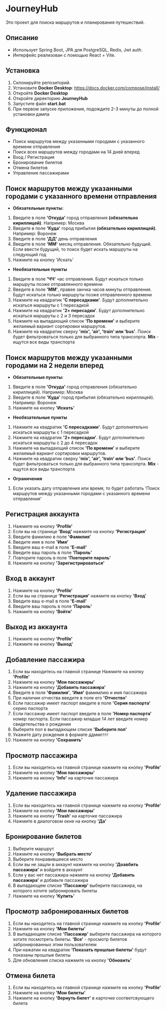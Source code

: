 # JourneyHub

Это проект для поиска маршрутов и планирования путешествий.

## Описание
- Использует Spring Boot, JPA для PostgreSQL, Redis, Jwt auth.
- Интерфейс реализован с помощью React + Vite.

## Установка
1. Склонируйте репозиторий.
2. Установите **Docker Desktop**: https://docs.docker.com/compose/install/
3. Откройте **Docker Desktop**
4. Откройте директорию **JourneyHub**
5. Запустите файл **start.bat**
6. При первом запуске приложения, подождите 2-3 минуты до полной установки дампа

## Функционал
- Поиск маршрутов между указанными городами с указанного времени отправления
- Поиск всех маршрутов между городами на 14 дней вперед
- Вход / Регистрация
- Бронирование билетов
- Отмена билетов
- Управление пассажирами

## Поиск маршрутов между указанными городами с указанного времени отправления
- **Обязательные пункты:**
1. Введите в поле **'Откуда'** город отправления **(обязательно кириллицей)**. Например: Москва
2. Введите в поле **'Куда'** город прибытия **(обязательно кириллицей)**. Например: Воронеж
3. Введите в поле **'ДД'** день отправления
4. Введите в поле **'ММ'** месяц отправления. Обязательно будущий. Если ввести будущий, то поиск будет искать маршруты на следующий год
5. Нажмите на кнопку 'Искать'

- **Необязательные пункты**
1. Введите в поле **'ЧЧ'** час отправления. Будут искаться только маршруты позже отправленного времени
2. Введите в поле **'ММ'**, правее занчка часов минуты отправления. Будут искаться только маршруты позже отправленного времени
3. Нажмите на квадратик **'С пересадками'**. Будут дополнительно искаться маршруты с 1 пересадкой
4. Нажмите на квадратик **'2+ пересадки'**. Будут дополнительно искаться маршруты с 2 и 3 пересадок
5. Нажмите на выпадающий список **'По времени'** и выберите желаемый вариант сортировки маршрутов.
6. Нажмите на квадратик сверху **'mix', 'air', 'train' или 'bus'**. Поиск будет фильтроваться только для выбранного типа трансопрта. **Mix** - ищутся все виды транспорта 

## Поиск маршрутов между указанными городами на 2 недели вперед
- **Обязательные пункты:**
1. Введите в поле **'Откуда'** город отправления (обязательно кириллицей). Например: Москва
2. Введите в поле **'Куда'** город прибытия (обязательно кириллицей). Например: Воронеж
3. Нажмите на кнопку **'Искать'**

- **Необязательные пункты**
1. Нажмите на квадратик **'С пересадками'**. Будут дополнительно искаться маршруты с 1 пересадкой
2. Нажмите на квадратик **'2+ пересадки'**. Будут дополнительно искаться маршруты с 2 до 4 пересадок
3. Нажмите на выпадающий список **'По времени'** и выберите желаемый вариант сортировки маршрутов. 
4. Нажмите на квадратик сверху **'mix', 'air', 'train' или 'bus'**. Поиск будет фильтроваться только для выбранного типа трансопрта. **Mix** - ищутся все виды транспорта

- **Ограничения**
1. Если указать дату отправления или время, то будет работать 'Поиск маршрутов между указанными городами с указанного времени отправления'

## Регистрация аккаунта
1. Нажмите на кнопку **'Profile'**
2. Если вы на странице **'Вход'** нажмите на кнопку **'Регистрация'**
3. Введите фамилию в поле **'Фамилия'**
4. Введите имя в поле **'Имя'**
5. Введите ваш e-mail в поле **'E-mail'**
6. Введите ваш пароль в поле **'Пароль'**
7. Повторите пароль в поле **'Повторите пароль'**
8. Нажмите на кнопку **'Зарегистрироваться'**


## Вход в аккаунт
1. Нажмите на кнопку **'Profile'** 
2. Если вы на странице **'Регистрация'** нажмите на кнопку **'Вход'**
3. Введите ваш e-mail в поле **'E-mail'** 
4. Введите ваш пароль в поле **'Пароль'**
5. Нажмите на кнопку **'Войти'**

## Выход из аккаунта
1. Нажмите на кнопку **'Profile'**
2. Нажмите на кнопку **'Выход'** 

## Добавление пассажира
1. Если вы находитесь на главной странице Нажмите на кнопку **'Profile'**
2. Нажмите на кнопку **'Мои пассажиры'**
3. Нажмите на кнопку **'Добавить пассажира'**
4. Введите в поля **'Фамилия'**, **'Имя'** фамимлию и имя пассажира
5. При наличии отчества введите в поле его **'Отчество'** 
6. Если пассажир имеет паспорт введите в поле **'Серия паспорта'** серию паспорта
7. Если пассажир имеет паспорт введите в поле **'Номер паспорта'** номер паспорта. Если пассажир младше 14 лет введите номер свидетельства о рождении
8. Выберите пол в выпадающем списке **'Выберите пол'**
9. Укажите дату рождения в формате ддммгггг
10. Нажмите на кнопку **'Сохранить'**


## Просмотр пассажира
1. Если вы находитесь на главной странице нажмите на кнопку **'Profile'**
2. Нажмите на кнопку **'Мои пассажиры'**
3. Нажмите на иконку **'Info'** на карточке пассажира

## Удаление пассажира
1. Если вы находитесь на главной странице нажмите на кнопку **'Profile'**
2. Нажмите на кнопку **'Мои пассажиры'**
3. Нажмите на кнопку **'Trash'** на карточке пассажира
4. Нажмите в диалоговом окне на кнопку **'Да'**


## Бронирование билетов
1. Выберите маршрут
2. Нажмите на кнопку **'Выбрать место'**
3. Выберите понравившееся место
4. Если вы не защли в аккаунт нажмите на кнопку **'Доавбить пассажира'** и войдите в аккаунт
5. Если у вас нет пассажира нажмите на кнопку **'Добавить пассажира'** и добавьте пассажира
6. В выпадающем списке **'Пассажир'** выберите пассажира, на которого хотите забронировать билеты
7. Нажмите на кнопку **'Купить'**

## Просмотр забронированных билетов
1. Если вы находитесь на главной странице нажмите на кнопку **'Profile'**
2. Нажмите на кнопку **'Мои билеты'**
3. В выпадающем списке **'Пассажир'** выберите пассажира на которого хотите посмотреть билеты. **'Все'** - просмотр билетов забронированных этим пользователем
4. При нажатии на квадратик **'Показать прошлые билеты'** будут показаны прошлые билеты
5. Для обновления списка нажмите на кнопку **'Обновить'** 

## Отмена билета
1. Если вы находитесь на главной странице нажмите на кнопку **'Profile'**
2. Нажмите на кнопку **'Мои билеты'**
3. Нажмите на кнопку **'Вернуть билет'** в карточке соответсвующего билета


